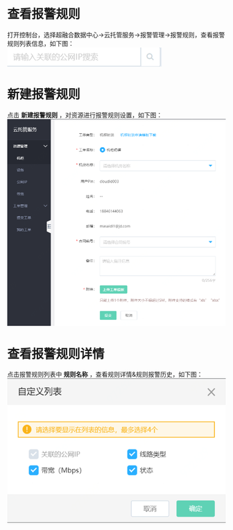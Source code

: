 # 查看报警规则

打开控制台，选择超融合数据中心->云托管服务->报警管理->报警规则，查看报警规则列表信息，如下图：
![报警规则列表](https://github.com/jdcloudcom/cn/blob/cn-Cloud-Cabinet-Service/image/Hyper-Converged-IDC/Cloud-Cabinet-Service/CCS021.png)

# 新建报警规则
点击 **新建报警规则** ，对资源进行报警规则设置，如下图：
![新建报警规则](https://github.com/jdcloudcom/cn/blob/cn-Cloud-Cabinet-Service/image/Hyper-Converged-IDC/Cloud-Cabinet-Service/CCS024.png)

# 查看报警规则详情
点击报警规则列表中 **规则名称** ，查看规则详情&规则报警历史，如下图：
![查看报警规则详情](https://github.com/jdcloudcom/cn/blob/cn-Cloud-Cabinet-Service/image/Hyper-Converged-IDC/Cloud-Cabinet-Service/CCS022.png)

